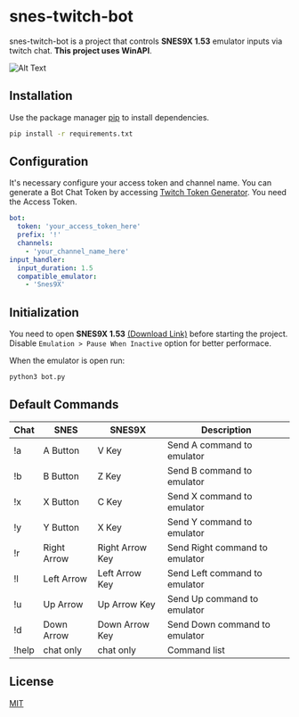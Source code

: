 # snes-twitch-bot 
snes-twitch-bot is a project that controls **SNES9X 1.53** emulator inputs via twitch chat. **This project uses WinAPI**. 

![Alt Text](https://i.giphy.com/media/5hnV7LmdgW2RqhA3i3/giphy.webp)

## Installation
Use the package manager [pip](https://pip.pypa.io/en/stable/) to install dependencies.

```bash
pip install -r requirements.txt
```

## Configuration
It's necessary configure your access token and channel name.
You can generate a Bot Chat Token by accessing [Twitch Token Generator](https://twitchtokengenerator.com/). You need the Access Token. 

```yaml
bot:
  token: 'your_access_token_here'
  prefix: '!'
  channels:
    - 'your_channel_name_here' 
input_handler:
  input_duration: 1.5
  compatible_emulator:
    - 'Snes9X'
```

## Initialization
You need to open **SNES9X 1.53** [(Download Link)](https://emulator.games/emulators/super-nintendo/snes9x-1-53/) before starting the project. Disable `Emulation > Pause When Inactive` option for better performace.

When the emulator is open run:
```bash
python3 bot.py
```

## Default Commands

| Chat  | SNES        | SNES9X          | Description                    |
|-------|-------------|-----------------|--------------------------------|
| !a    | A Button    | V Key           | Send A command to emulator     |
| !b    | B Button    | Z Key           | Send B command to emulator     |
| !x    | X Button    | C Key           | Send X command to emulator     |
| !y    | Y Button    | X Key           | Send Y command to emulator     |
| !r    | Right Arrow | Right Arrow Key | Send Right command to emulator |
| !l    | Left Arrow  | Left Arrow Key  | Send Left command to emulator  |
| !u    | Up Arrow    | Up Arrow Key    | Send Up command to emulator    |
| !d    | Down Arrow  | Down Arrow Key  | Send Down command to emulator  |
| !help | chat only   | chat only       | Command list                   |


## License
[MIT](https://choosealicense.com/licenses/mit/)

